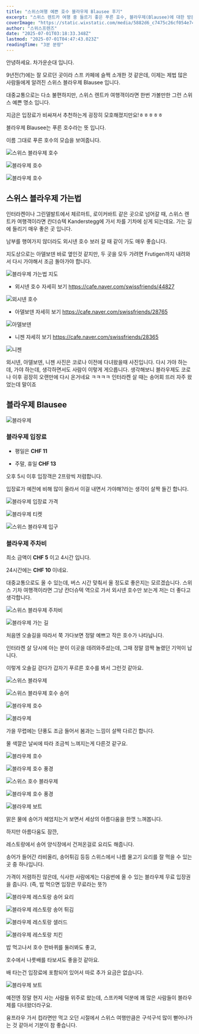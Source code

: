 ```yaml
---
title: "스위스여행 예쁜 호수 블라우제 Blausee 후기"
excerpt: "스위스 렌트카 여행 중 들르기 좋은 푸른 호수, 블라우제(Blausee)에 대한 방문 후기와 사진, 가는 법에 대한 안내를 담은 블로그 글입니다."
coverImage: "https://static.wixstatic.com/media/5882d6_c7475c26cf054e74bfe3311ef747fa83~mv2.jpg/v1/fill/w_966,h_645,al_c,q_85,enc_avif,quality_auto/5882d6_c7475c26cf054e74bfe3311ef747fa83~mv2.jpg"
author: "스위스프렌즈"
date: "2025-07-01T03:18:33.348Z"
lastmod: "2025-07-01T04:47:43.023Z"
readingTime: "3분 분량"
---
```


안녕하세요. 차가운순대 입니다.

9년전(?)에는 잘 모르던 곳이라 스프 카페에 슬쩍 소개한 것 같은데, 이제는 제법 많은 사람들에게 알려진 스위스 블라우제 Blausee 입니다.

대중교통으로는 다소 불편하지만, 스위스 렌트카 여행객이라면 한번 가볼만한 그런 스위스 예쁜 명소 입니다.

지금은 입장료가 비싸져서 추천하는게 굉장히 모호해졌지만요!ㅎㅎㅎㅎㅎ


블라우제 Blausee는 푸른 호수라는 뜻 입니다.

이름 그대로 푸른 호수의 모습을 보여줍니다.

![스위스 블라우제 호수](https://static.wixstatic.com/media/5882d6_c8abc8c4b5ac4e02bed11588502300bd~mv2.jpg/v1/fill/w_966,h_1446,al_c,q_85,enc_avif,quality_auto/5882d6_c8abc8c4b5ac4e02bed11588502300bd~mv2.jpg)

![블라우제 호수](https://static.wixstatic.com/media/5882d6_915fcc9123104dbb8d362b8defb3ca62~mv2.png/v1/fill/w_966,h_543,al_c,q_90,enc_avif,quality_auto/5882d6_915fcc9123104dbb8d362b8defb3ca62~mv2.png)

![블라우제 호수](https://static.wixstatic.com/media/5882d6_b24a3af8e16e41e389dec6b33b86b479~mv2.jpeg/v1/fill/w_966,h_725,al_c,q_85,enc_avif,quality_auto/5882d6_b24a3af8e16e41e389dec6b33b86b479~mv2.jpeg)


## 스위스 블라우제 가는법

인터라켄이나 그린델발트에서 체르마트, 로이커바트 같은 곳으로 넘어갈 때, 스위스 렌트카 여행객이라면 칸더슈텍 Kanderstegg에 가서 차를 기차에 싣게 되는데요. 가는 길에 들리기 매우 좋은 곳 입니다.

남부를 행여가지 않더라도 외시넨 호수 보러 갈 때 같이 가도 매우 좋습니다.

지도상으로는 아델보덴 바로 옆인것 같지만, 두 곳을 모두 가려면 Frutigen까지 내려와서 다시 가야해서 조금 돌아가야 합니다.

![블라우제 가는법 지도](https://static.wixstatic.com/media/5882d6_c79b528ac5fd47b1804d14bc2b341c58~mv2.jpg/v1/fill/w_965,h_497,al_c,q_85,enc_avif,quality_auto/5882d6_c79b528ac5fd47b1804d14bc2b341c58~mv2.jpg)

* 외시넨 호수 자세히 보기
<https://cafe.naver.com/swissfriends/44827>

![외시넨 호수](https://static.wixstatic.com/media/5882d6_ff8554242c684fbc978abea25d4cd41a~mv2.jpg/v1/fill/w_966,h_645,al_c,q_85,enc_avif,quality_auto/5882d6_ff8554242c684fbc978abea25d4cd41a~mv2.jpg)

* 아델보덴 자세히 보기
<https://cafe.naver.com/swissfriends/28765>

![아델보덴](https://static.wixstatic.com/media/5882d6_1f254518d42a4421a61acb786c6e2ccb~mv2.jpg/v1/fill/w_966,h_645,al_c,q_85,enc_avif,quality_auto/5882d6_1f254518d42a4421a61acb786c6e2ccb~mv2.jpg)

* 니젠 자세히 보기
<https://cafe.naver.com/swissfriends/28365>

![니젠](https://static.wixstatic.com/media/5882d6_642be744e8d249868e0de6039eef6bc2~mv2.jpg/v1/fill/w_966,h_645,al_c,q_85,enc_avif,quality_auto/5882d6_642be744e8d249868e0de6039eef6bc2~mv2.jpg)

외시넨, 아델보덴, 니젠 사진은 코로나 이전에 다녀왔을때 사진입니다. 다시 가야 하는데, 가야 하는데, 생각하면서도 사람이 이렇게 게으릅니다. 생각해보니 블라우제도 코로나 이후 굉장히 오랜만에 다시 온거네요 ㅋㅋㅋㅋ 인터라켄 살 때는 송어회 뜨러 자주 왔었는데 말이죠


## 블라우제 Blausee

![블라우제](https://static.wixstatic.com/media/5882d6_d2a3e406a79244908452ab0b0864ebf4~mv2.jpeg/v1/fill/w_966,h_725,al_c,q_85,enc_avif,quality_auto/5882d6_d2a3e406a79244908452ab0b0864ebf4~mv2.jpeg)

### 블라우제 입장료

  
* 평일은 **CHF 11**

* 주말, 휴일 **CHF 13**
  
오후 5시 이후 입장객은 2프랑씩 저렴합니다.
  
입장료가 예전에 비해 많이 올라서 이걸 내면서 가야해?라는 생각이 살짝 들긴 합니다.

![블라우제 입장료 가격](https://static.wixstatic.com/media/5882d6_2adf165196194981b8a58cb6e435039b~mv2.jpeg/v1/fill/w_966,h_1039,al_c,q_85,enc_avif,quality_auto/5882d6_2adf165196194981b8a58cb6e435039b~mv2.jpeg)

![블라우제 티켓](https://static.wixstatic.com/media/5882d6_0636211f9bc340be868d9c723cb31407~mv2.jpeg/v1/fill/w_966,h_1288,al_c,q_85,enc_avif,quality_auto/5882d6_0636211f9bc340be868d9c723cb31407~mv2.jpeg)

![스위스 블라우제 입구](https://static.wixstatic.com/media/5882d6_47a0615bf12a44ec8dea9c5d4437cf2f~mv2.jpeg/v1/fill/w_966,h_725,al_c,q_85,enc_avif,quality_auto/5882d6_47a0615bf12a44ec8dea9c5d4437cf2f~mv2.jpeg)


### 블라우제 주차비
  
최소 금액이 **CHF 5** 이고 4시간 입니다.
  
24시간에는 **CHF 10** 이네요.
  
대중교통으로도 올 수 있는데, 버스 시간 맞춰서 올 정도로 좋은지는 모르겠습니다. 스위스 기차 여행객이라면 그냥 칸더슈텍 역으로 가서 외시넨 호수만 보는게 저는 더 좋다고 생각합니다.

![스위스 블라우제 주차비](https://static.wixstatic.com/media/5882d6_699647879c594b4e842a4726889debf1~mv2.jpeg/v1/fill/w_966,h_725,al_c,q_85,enc_avif,quality_auto/5882d6_699647879c594b4e842a4726889debf1~mv2.jpeg)

![블라우제 가는 길](https://static.wixstatic.com/media/5882d6_bd29753733fa4c7a959696e8b8613390~mv2.jpeg/v1/fill/w_966,h_725,al_c,q_85,enc_avif,quality_auto/5882d6_bd29753733fa4c7a959696e8b8613390~mv2.jpeg)

처음엔 오솔길을 따라서 쭉 가다보면 정말 예쁘고 작은 호수가 나타납니다.

인터라켄 살 당시에 아는 분이 이곳을 데려와주셨는데, 그때 정말 깜짝 놀랬던 기억이 납니다.
  
이렇게 오솔길 걷다가 갑자기 푸르른 호수를 봐서 그런것 같아요.

![스위스 블라우제](https://static.wixstatic.com/media/5882d6_3438451d73bc40efaf751e9817a94353~mv2.png/v1/fill/w_966,h_543,al_c,q_90,enc_avif,quality_auto/5882d6_3438451d73bc40efaf751e9817a94353~mv2.png)

![스위스 블라우제 호수 송어](https://static.wixstatic.com/media/5882d6_cc9133c8e879438fafd5e1d0f037e95a~mv2.png/v1/fill/w_966,h_644,al_c,q_90,enc_avif,quality_auto/5882d6_cc9133c8e879438fafd5e1d0f037e95a~mv2.png)

![블라우제 호수](https://static.wixstatic.com/media/5882d6_58fd0e12c18f4354ab4af550cc588f2c~mv2.jpg/v1/fill/w_966,h_645,al_c,q_85,enc_avif,quality_auto/5882d6_58fd0e12c18f4354ab4af550cc588f2c~mv2.jpg)

![블라우제](https://static.wixstatic.com/media/5882d6_4d111671f74240f4a6fb25703126ec6c~mv2.jpg/v1/fill/w_966,h_645,al_c,q_85,enc_avif,quality_auto/5882d6_4d111671f74240f4a6fb25703126ec6c~mv2.jpg)

가을 무렵에는 단풍도 조금 들어서 봄과는 느낌이 살짝 다르긴 합니다.

물 색깔은 날씨에 따라 조금씩 느껴지는게 다른것 같구요.

![블라우제 호수](https://static.wixstatic.com/media/5882d6_08e2f0eaa3644fb4994b4bf95205b914~mv2.jpg/v1/fill/w_966,h_645,al_c,q_85,enc_avif,quality_auto/5882d6_08e2f0eaa3644fb4994b4bf95205b914~mv2.jpg)

![블라우제 호수 풍경](https://static.wixstatic.com/media/5882d6_3565b0bddc5b4086bf7d101188bec206~mv2.jpg/v1/fill/w_966,h_645,al_c,q_85,enc_avif,quality_auto/5882d6_3565b0bddc5b4086bf7d101188bec206~mv2.jpg)

![스위스 호수 블라우제](https://static.wixstatic.com/media/5882d6_f56d7c94dc8345df98b7af30d275a0e2~mv2.jpeg/v1/fill/w_966,h_725,al_c,q_85,enc_avif,quality_auto/5882d6_f56d7c94dc8345df98b7af30d275a0e2~mv2.jpeg)

![블라우제 호수 풍경](https://static.wixstatic.com/media/5882d6_b24a3af8e16e41e389dec6b33b86b479~mv2.jpeg/v1/fill/w_966,h_725,al_c,q_85,enc_avif,quality_auto/5882d6_b24a3af8e16e41e389dec6b33b86b479~mv2.jpeg)

![블라우제 보트](https://static.wixstatic.com/media/5882d6_915fcc9123104dbb8d362b8defb3ca62~mv2.png/v1/fill/w_966,h_543,al_c,q_90,enc_avif,quality_auto/5882d6_915fcc9123104dbb8d362b8defb3ca62~mv2.png)

맑은 물에 송어가 헤엄치는거 보면서 세상의 아름다움을 한껏 느껴봅니다.

하지만 아름다움도 잠깐,

레스토랑에서 송어 양식장에서 건져온걸로 요리도 해줍니다.

송어가 들어간 라비올리, 송어튀김 등등 스위스에서 나름 물고기 요리를 잘 먹을 수 있는 곳 중 하나입니다.

가격이 저렴하진 않은데, 식사한 사람에게는 다음번에 올 수 있는 블라우제 무료 입장권을 줍니다. (즉, 밥 먹으면 입장은 무료라는 뜻?)

![블라우제 레스토랑 송어 요리](https://static.wixstatic.com/media/5882d6_b6b135401e054da3b822ccaa16c16a44~mv2.jpeg/v1/fill/w_966,h_725,al_c,q_85,enc_avif,quality_auto/5882d6_b6b135401e054da3b822ccaa16c16a44~mv2.jpeg)

![블라우제 레스토랑 송어 튀김](https://static.wixstatic.com/media/5882d6_fce4e4814e0f4f718467e22cf5242420~mv2.jpeg/v1/fill/w_966,h_725,al_c,q_85,enc_avif,quality_auto/5882d6_fce4e4814e0f4f718467e22cf5242420~mv2.jpeg)

![블라우제 레스토랑 샐러드](https://static.wixstatic.com/media/5882d6_b4364b90bb554242812f09207dc39579~mv2.jpeg/v1/fill/w_966,h_725,al_c,q_85,enc_avif,quality_auto/5882d6_b4364b90bb554242812f09207dc39579~mv2.jpeg)

![블라우제 레스토랑 치킨](https://static.wixstatic.com/media/5882d6_fa68eec558714ce584406b77145be3e7~mv2.jpeg/v1/fill/w_966,h_725,al_c,q_85,enc_avif,quality_auto/5882d6_fa68eec558714ce584406b77145be3e7~mv2.jpeg)

밥 먹고나서 호수 한바퀴를 둘러봐도 좋고,

호수에서 나룻배를 타보셔도 좋을것 같아요.

배 타는건 입장료에 포함되어 있어서 따로 추가 요금은 없습니다.

![블라우제 보트](https://static.wixstatic.com/media/5882d6_c6c8589a61624ba99ff7e80c6572a480~mv2.jpeg/v1/fill/w_966,h_725,al_c,q_85,enc_avif,quality_auto/5882d6_c6c8589a61624ba99ff7e80c6572a480~mv2.jpeg)

예전엔 정말 현지 사는 사람들 위주로 왔는데, 스프카페 덕분에 꽤 많은 사람들이 블라우제를 다녀왔더라구요.

융프라우 가서 컵라면만 먹고 오던 시절에서 스위스 여행만큼은 구석구석 많이 뻗어나가는 것 같아서 기분이 참 좋습니다.
